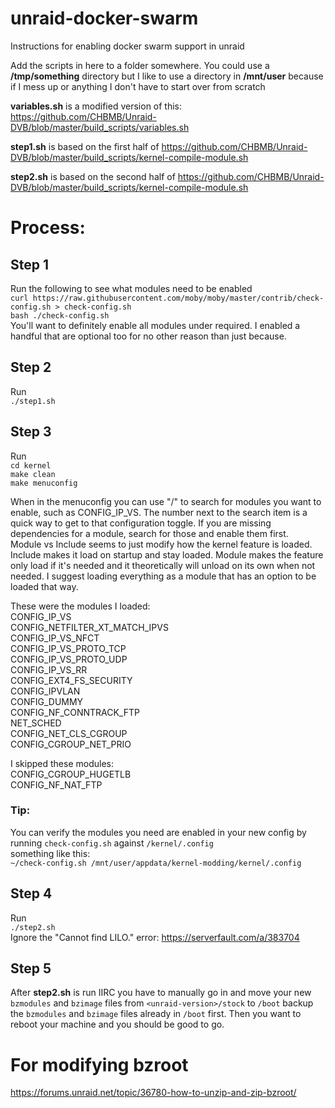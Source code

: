 # unraid-docker-swarm
Instructions for enabling docker swarm support in unraid

Add the scripts in here to a folder somewhere.  You could use a **/tmp/something** directory but I like to use a directory in **/mnt/user** because if I mess up or anything I don't have to start over from scratch

**variables.sh** is a modified version of this: https://github.com/CHBMB/Unraid-DVB/blob/master/build_scripts/variables.sh

**step1.sh** is based on the first half of https://github.com/CHBMB/Unraid-DVB/blob/master/build_scripts/kernel-compile-module.sh

**step2.sh** is based on the second half of https://github.com/CHBMB/Unraid-DVB/blob/master/build_scripts/kernel-compile-module.sh

# Process:
## Step 1
Run the following to see what modules need to be enabled  
`curl https://raw.githubusercontent.com/moby/moby/master/contrib/check-config.sh > check-config.sh`  
`bash ./check-config.sh`  
You'll want to definitely enable all modules under required.  I enabled a handful that are optional too for no other reason than just because.

## Step 2
Run  
`./step1.sh`

## Step 3
Run  
`cd kernel`  
`make clean`  
`make menuconfig`

When in the menuconfig you can use "/" to search for modules you want to enable, such as CONFIG_IP_VS. 
The number next to the search item is a quick way to get to that configuration toggle.  If you are missing dependencies for a module, search for those and enable them first.  
Module vs Include seems to just modify how the kernel feature is loaded.  Include makes it load on startup and stay loaded.  Module makes the feature only load if it's needed and it theoretically will unload on its own when not needed.  I suggest loading everything as a module that has an option to be loaded that way.

These were the modules I loaded:  
CONFIG_IP_VS  
CONFIG_NETFILTER_XT_MATCH_IPVS  
CONFIG_IP_VS_NFCT  
CONFIG_IP_VS_PROTO_TCP  
CONFIG_IP_VS_PROTO_UDP  
CONFIG_IP_VS_RR  
CONFIG_EXT4_FS_SECURITY  
CONFIG_IPVLAN  
CONFIG_DUMMY  
CONFIG_NF_CONNTRACK_FTP  
NET_SCHED  
CONFIG_NET_CLS_CGROUP  
CONFIG_CGROUP_NET_PRIO  

I skipped these modules:  
CONFIG_CGROUP_HUGETLB  
CONFIG_NF_NAT_FTP

### Tip:
You can verify the modules you need are enabled in your new config by running `check-config.sh` against `/kernel/.config`  
something like this:  
`~/check-config.sh /mnt/user/appdata/kernel-modding/kernel/.config`

## Step 4
Run  
`./step2.sh`  
Ignore the "Cannot find LILO." error: https://serverfault.com/a/383704

## Step 5
After **step2.sh** is run IIRC you have to manually go in and move your new `bzmodules` and `bzimage` files from `<unraid-version>/stock` to `/boot` backup the `bzmodules` and `bzimage` files already in `/boot` first.  Then you want to reboot your machine and you should be good to go.

# For modifying bzroot
https://forums.unraid.net/topic/36780-how-to-unzip-and-zip-bzroot/
